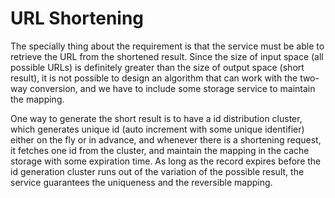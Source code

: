 # URL Shortening

The specially thing about the requirement is that the service must be able to retrieve the URL from the shortened result. Since the size of input space (all possible URLs) is definitely greater than the size of output space (short result), it is not possible to design an algorithm that can work with the two-way conversion, and we have to include some storage service to maintain the mapping.

One way to generate the short result is to have a id distribution cluster, which generates unique id (auto increment with some unique identifier) either on the fly or in advance, and whenever there is a shortening request, it fetches one id from the cluster, and maintain the mapping in the cache storage with some expiration time. As long as the record expires before the id generation cluster runs out of the variation of the possible result, the service guarantees the uniqueness and the reversible mapping.
